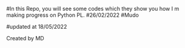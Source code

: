 #In this Repo, you will see some codes which they show you how I m making progress on Python PL.
#26/02/2022
#Mudo

#updated at 18/05/2022

Created by MD
